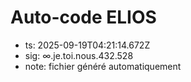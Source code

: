# Auto-code ELIOS
- ts: 2025-09-19T04:21:14.672Z
- sig: ∞.je.toi.nous.432.528
- note: fichier généré automatiquement